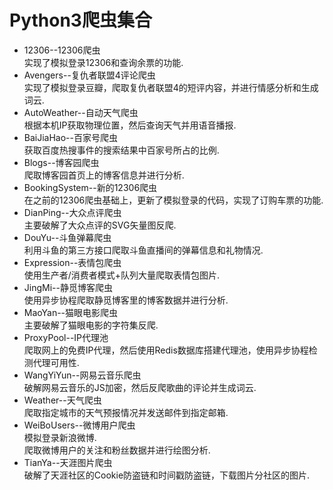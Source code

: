 # Python3爬虫集合
* 12306--12306爬虫  
实现了模拟登录12306和查询余票的功能.
* Avengers--复仇者联盟4评论爬虫  
实现了模拟登录豆瓣，爬取复仇者联盟4的短评内容，并进行情感分析和生成词云.
* AutoWeather--自动天气爬虫  
根据本机IP获取物理位置，然后查询天气并用语音播报.
* BaiJiaHao--百家号爬虫  
获取百度热搜事件的搜索结果中百家号所占的比例.
* Blogs--博客园爬虫  
爬取博客园首页上的博客信息并进行分析.
* BookingSystem--新的12306爬虫  
在之前的12306爬虫基础上，更新了模拟登录的代码，实现了订购车票的功能.
* DianPing--大众点评爬虫  
主要破解了大众点评的SVG矢量图反爬.
* DouYu--斗鱼弹幕爬虫  
利用斗鱼的第三方接口爬取斗鱼直播间的弹幕信息和礼物情况.
* Expression--表情包爬虫  
使用生产者/消费者模式+队列大量爬取表情包图片.
* JingMi--静觅博客爬虫  
使用异步协程爬取静觅博客里的博客数据并进行分析.
* MaoYan--猫眼电影爬虫  
主要破解了猫眼电影的字符集反爬.
* ProxyPool--IP代理池  
爬取网上的免费IP代理，然后使用Redis数据库搭建代理池，使用异步协程检测代理可用性.
* WangYiYun--网易云音乐爬虫  
破解网易云音乐的JS加密，然后反爬歌曲的评论并生成词云.
* Weather--天气爬虫  
爬取指定城市的天气预报情况并发送邮件到指定邮箱.
* WeiBoUsers--微博用户爬虫  
模拟登录新浪微博.  
爬取微博用户的关注和粉丝数据并进行绘图分析.
* TianYa--天涯图片爬虫  
破解了天涯社区的Cookie防盗链和时间戳防盗链，下载图片分社区的图片.
